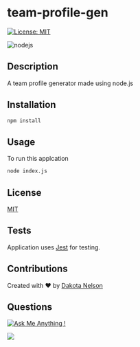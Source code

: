 # team-profile-gen

[![License: MIT](https://img.shields.io/badge/License-MIT-yellow.svg)](https://opensource.org/licenses/MIT)

![nodejs](https://user-images.githubusercontent.com/77229281/127579558-eac67862-88c5-4a33-ade8-f95803fb8d88.png)


## Description 

A team profile generator made using node.js 

## Installation

```bash
npm install
```
## Usage

To run this applcation

```bash
node index.js
```

## License 

[MIT](https://opensource.org/licenses/MIT)

## Tests

Application uses [Jest](https://jestjs.io/) for testing. 

## Contributions

Created with ❤️ by [Dakota Nelson](https://github.com/kotalilyy)

## Questions

[![Ask Me Anything !](https://img.shields.io/badge/Ask%20me-anything-1abc9c.svg)](https://GitHub.com/Naereen/ama)

<a href="mailto:kotalilyy@gmail.com?"><img src="https://img.shields.io/badge/gmail-%23DD0031.svg?&style=for-the-badge&logo=gmail&logoColor=white"/></a>
